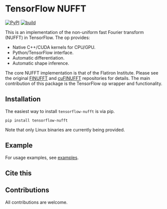 # TensorFlow NUFFT

[![PyPI](https://badge.fury.io/py/tensorflow-nufft.svg)](https://badge.fury.io/py/tensorflow-nufft)
[![build](https://github.com/mrphys/tensorflow-nufft/actions/workflows/build-package.yml/badge.svg)](https://github.com/mrphys/tensorflow-nufft/actions/workflows/build-package.yml)

This is an implementation of the non-uniform fast Fourier transform (NUFFT) in
TensorFlow. The op provides:

 - Native C++/CUDA kernels for CPU/GPU.
 - Python/TensorFlow interface.
 - Automatic differentiation.
 - Automatic shape inference.

The core NUFFT implementation is that of the Flatiron Institute. Please see the
original [FINUFFT](https://github.com/flatironinstitute/finufft) and
[cuFINUFFT](https://github.com/flatironinstitute/cufinufft) repositories for
details. The main contribution of this package is the TensorFlow op wrapper and
functionality.

## Installation

The easiest way to install `tensorflow-nufft` is via pip.

```
pip install tensorflow-nufft
```

Note that only Linux binaries are currently being provided.

## Example
For usage examples, see [examples](tools/examples). 

## Cite this


## Contributions
All contributions are welcome.
